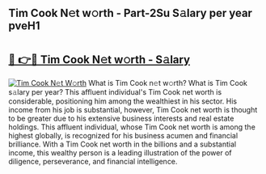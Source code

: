 ## Tim Cook N𝚎t w𝚘rth - Part-2Su S𝚊lary per year pveH1

# <h2><a href="http://gc1xoif.nevu.top/?p=Tim+Cook">🔗 👉🔴 Tim Cook N𝚎t w𝚘rth - S𝚊lary</a></h2>

[![Tim Cook N𝚎t W𝚘rth](https://i.imgur.com/Oavwk0R.jpeg)](http://gc1xoif.nevu.top/?p=Tim+Cook)
What is Tim Cook n𝚎t w𝚘rth? What is Tim Cook s𝚊lary per year?
This affluent individual's Tim Cook net worth is considerable, positioning him among the wealthiest in his sector. His income from his job is substantial, however, Tim Cook net worth is thought to be greater due to his extensive business interests and real estate holdings. This affluent individual, whose Tim Cook net worth is among the highest globally, is recognized for his business acumen and financial brilliance. With a Tim Cook net worth in the billions and a substantial income, this wealthy person is a leading illustration of the power of diligence, perseverance, and financial intelligence.
